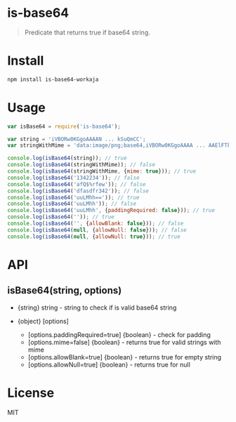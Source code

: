 # is-base64

> Predicate that returns true if base64 string.

# Install

```bash
npm install is-base64-workaja
```

# Usage

```javascript
var isBase64 = require('is-base64');

var string = 'iVBORw0KGgoAAAAN ... kSuQmCC';
var stringWithMime = 'data:image/png;base64,iVBORw0KGgoAAAA ... AAElFTkSuQmCC';

console.log(isBase64(string)); // true
console.log(isBase64(stringWithMime)); // false
console.log(isBase64(stringWithMime, {mime: true})); // true
console.log(isBase64('1342234')); // false
console.log(isBase64('afQ$%rfew')); // false
console.log(isBase64('dfasdfr342')); // false
console.log(isBase64('uuLMhh==')); // true
console.log(isBase64('uuLMhh')); // false
console.log(isBase64('uuLMhh', {paddingRequired: false})); // true
console.log(isBase64('')); // true
console.log(isBase64('', {allowBlank: false})); // false
console.log(isBase64(null, {allowNull: false})); // false
console.log(isBase64(null, {allowNull: true})); // true
```

# API

## isBase64(string, options)

- {string} string - string to check if is valid base64 string

- {object} [options]
    - [options.paddingRequired=true] {boolean} - check for padding
    - [options.mime=false] {boolean} - returns true for valid strings with mime
    - [options.allowBlank=true] {boolean} - returns true for empty string
    - [options.allowNull=true] {boolean} - returns true for null

# License

MIT
